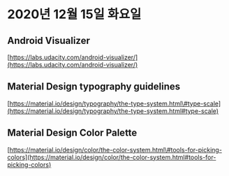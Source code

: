 # 2020년 12월 15일 화요일

## Android Visualizer

[https://labs.udacity.com/android-visualizer/](https://labs.udacity.com/android-visualizer/)

## Material Design typography guidelines

[https://material.io/design/typography/the-type-system.html\#type-scale](https://material.io/design/typography/the-type-system.html#type-scale)

## Material Design Color Palette

[https://material.io/design/color/the-color-system.html\#tools-for-picking-colors](https://material.io/design/color/the-color-system.html#tools-for-picking-colors)


